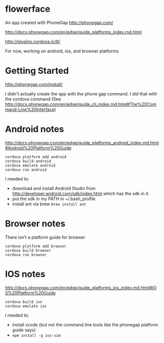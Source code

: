 # flowerface

An app created with PhoneGap http://phonegap.com/

http://docs.phonegap.com/en/edge/guide_platforms_index.md.html

http://plugins.cordova.io/#/

For now, working on android, ios, and browser platforms

# Getting Started

http://phonegap.com/install/

I didn't actually create the app with the phone gap command.  I did that with the cordova command (See http://docs.phonegap.com/en/edge/guide_cli_index.md.html#The%20Command-Line%20Interface)

# Android notes

http://docs.phonegap.com/en/edge/guide_platforms_android_index.md.html#Android%20Platform%20Guide

    cordova platform add android
    cordova build android
    cordova emulate android
    cordova run android

I needed to:

* download and install Android Studio from http://developer.android.com/sdk/index.html which has the sdk in it.
* put the sdk in my PATH in ~/.bash_profile
* install ant via brew `brew install ant`

# Browser notes

There isn't a platform guide for browser

    cordova platform add browser
    cordova build browser
    cordova run browser

# IOS notes

http://docs.phonegap.com/en/edge/guide_platforms_ios_index.md.html#iOS%20Platform%20Guide

    cordova build ios
    cordova emulate ios

I needed to:

* Install xcode (but not the command line tools like the phonegap platform guide says)
* `npm install -g ios-sim`

